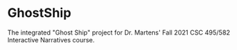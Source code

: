 # GhostShip
The integrated "Ghost Ship" project for Dr. Martens' Fall 2021 CSC 495/582 Interactive Narratives course.

